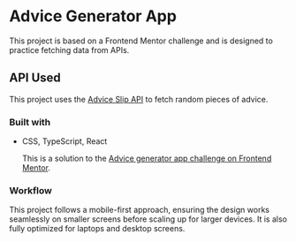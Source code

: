 # Advice Generator App

This project is based on a Frontend Mentor challenge and is designed to practice fetching data from APIs.

## API Used

This project uses the [Advice Slip API](https://api.adviceslip.com) to fetch random pieces of advice.

### Built with

- CSS, TypeScript, React

  This is a solution to the [Advice generator app challenge on Frontend Mentor](https://www.frontendmentor.io/challenges/advice-generator-app-QdUG-13db).

### Workflow

This project follows a mobile-first approach, ensuring the design works seamlessly on smaller screens before scaling up for larger devices. It is also fully optimized for laptops and desktop screens.

<!-- ### Screenshot

![](./screenshot.jpg) -->
